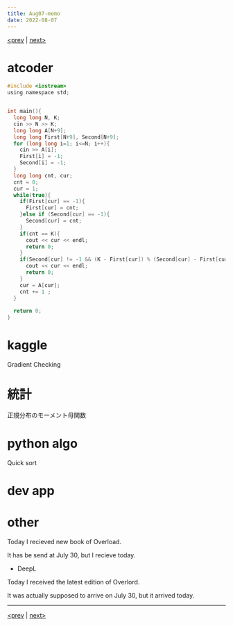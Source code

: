 ```yaml
---
title: Aug07-memo 
date: 2022-08-07 
---
```


[<prev](https://idekworks.github.io/TechnicalMemo/2022/08/06/Aug06.html) | [next>](https://idekworks.github.io/TechnicalMemo/2022/08/08/Aug08.html) 

# atcoder
```c
#include <iostream>
using namespace std;


int main(){
  long long N, K;
  cin >> N >> K;
  long long A[N+9];
  long long First[N+9], Second[N+9];
  for (long long i=1; i<=N; i++){
    cin >> A[i];
    First[i] = -1;
    Second[i] = -1;
  }
  long long cnt, cur;
  cnt = 0;
  cur = 1;
  while(true){
    if(First[cur] == -1){
      First[cur] = cnt;
    }else if (Second[cur] == -1){
      Second[cur] = cnt;
    }
    if(cnt == K){
      cout << cur << endl;
      return 0;
    }
    if(Second[cur] != -1 && (K - First[cur]) % (Second[cur] - First[cur]) == 0){
      cout << cur << endl;
      return 0;
    }
    cur = A[cur];
    cnt += 1 ;
  }
  
  return 0;
}

```

# kaggle
Gradient Checking

# 統計
正規分布のモーメント母関数
# python algo
Quick sort

# dev app

# other
Today I recieved new book of Overload.

It has be send at July 30, but I recieve today. 

- DeepL

Today I received the latest edition of Overlord.

It was actually supposed to arrive on July 30, but it arrived today.

***

[<prev](https://idekworks.github.io/TechnicalMemo/2022/08/06/Aug06.html) | [next>](https://idekworks.github.io/TechnicalMemo/2022/08/08/Aug08.html)

